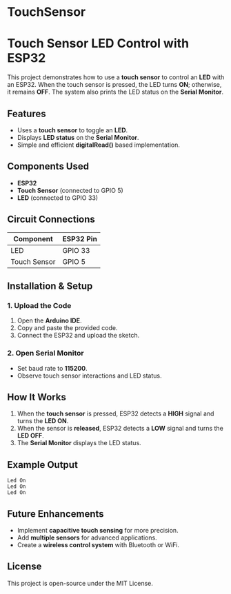 # TouchSensor
# Touch Sensor LED Control with ESP32

This project demonstrates how to use a **touch sensor** to control an **LED** with an ESP32. When the touch sensor is pressed, the LED turns **ON**; otherwise, it remains **OFF**. The system also prints the LED status on the **Serial Monitor**.

## Features
- Uses a **touch sensor** to toggle an **LED**.
- Displays **LED status** on the **Serial Monitor**.
- Simple and efficient **digitalRead()** based implementation.

## Components Used
- **ESP32**
- **Touch Sensor** (connected to GPIO 5)
- **LED** (connected to GPIO 33)

## Circuit Connections
| Component | ESP32 Pin |
|-----------|-----------|
| LED | GPIO 33 |
| Touch Sensor | GPIO 5 |

## Installation & Setup
### 1. Upload the Code
1. Open the **Arduino IDE**.
2. Copy and paste the provided code.
3. Connect the ESP32 and upload the sketch.

### 2. Open Serial Monitor
- Set baud rate to **115200**.
- Observe touch sensor interactions and LED status.

## How It Works
1. When the **touch sensor** is pressed, ESP32 detects a **HIGH** signal and turns the **LED ON**.
2. When the sensor is **released**, ESP32 detects a **LOW** signal and turns the **LED OFF**.
3. The **Serial Monitor** displays the LED status.

## Example Output
```
Led On
Led On
Led On
```

## Future Enhancements
- Implement **capacitive touch sensing** for more precision.
- Add **multiple sensors** for advanced applications.
- Create a **wireless control system** with Bluetooth or WiFi.

## License
This project is open-source under the MIT License.

